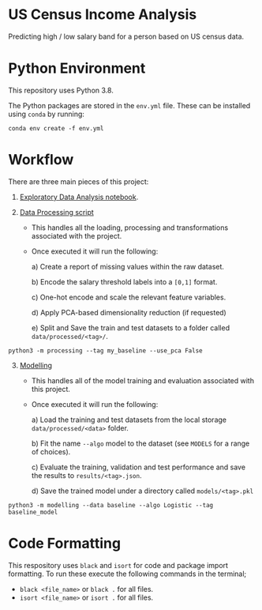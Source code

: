 # US Census Income Analysis

Predicting high / low salary band for a person based on US census data.

# Python Environment

This repository uses Python 3.8.

The Python packages are stored in the `env.yml` file. These can be installed using `conda` by running:

```shell
conda env create -f env.yml
```

# Workflow

There are three main pieces of this project:

1. [Exploratory Data Analysis notebook](eda.ipynb).

2. [Data Processing script](processing.py)

   - This handles all the loading, processing and transformations associated with the project.
   - Once executed it will run the following:

     a) Create a report of missing values within the raw dataset.

     b) Encode the salary threshold labels into a `[0,1]` format.

     c) One-hot encode and scale the relevant feature variables.

     d) Apply PCA-based dimensionality reduction (if requested)

     e) Split and Save the train and test datasets to a folder called `data/processed/<tag>/`.

```shell
python3 -m processing --tag my_baseline --use_pca False
```

3. [Modelling](modelling.py)

   - This handles all of the model training and evaluation associated with this project.
   - Once executed it will run the following:

     a) Load the training and test datasets from the local storage `data/processed/<data>` folder.

     b) Fit the name `--algo` model to the dataset (see `MODELS` for a range of choices).

     c) Evaluate the training, validation and test performance and save the results to `results/<tag>.json`.

     d) Save the trained model under a directory called `models/<tag>.pkl`

```shell
python3 -m modelling --data baseline --algo Logistic --tag baseline_model
```

# Code Formatting

This respository uses `black` and `isort` for code and package import formatting.
To run these execute the following commands in the terminal;

- `black <file_name>` or `black .` for all files.
- `isort <file_name>` or `isort .` for all files.
